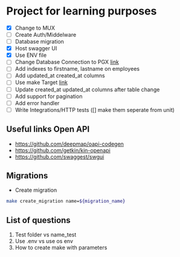 # Project for learning purposes

- [x] Change to MUX
- [ ] Create Auth/Middelware
- [ ] Database migration    
- [x] Host swagger UI
- [x] Use ENV file
- [ ] Change Database Connection to PGX [link](https://github.com/jackc/pgx)
- [ ] Add indexes to firstname, lastname on employees
- [ ] Add updated_at created_at columns
- [ ] Use make Target [link](https://www.gnu.org/software/make/manual/html_node/Rule-Introduction.html)
- [ ] Update created_at updated_at columns after table change
- [ ] Add support for pagination
- [ ] Add error handler
- [ ] Write Integrations/HTTP tests ([] make them seperate from unit)

## Useful links Open API
- https://github.com/deepmap/oapi-codegen
- https://github.com/getkin/kin-openapi
- https://github.com/swaggest/swgui

## Migrations
- Create migration 

```sh
make create_migration name=${migration_name}
```

## List of questions

1. Test folder vs name_test
2. Use .env vs use os env
3. How to create make with parameters
